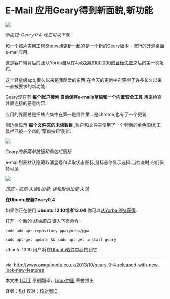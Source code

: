 E-Mail 应用Geary得到新面貌,新功能
================================================================================
![](http://www.omgubuntu.co.uk/wp-content/uploads/2013/10/Screen-Shot-2013-10-04-at-14.30.29.png)

*新面貌: Geary 0.4 现在可以下载*

和[一个照片实用工具Shotwell更新][1]一起的是一个新的Geary版本 - 流行的开源桌面e-mail应用.

这是客户端背后的团队Yorba自从在4月[众筹$100,000的目标失败][2]之后的第一次发布.

这个轻量级app,很久以来是我酷爱的东西,在今天的更新中它获得了许多长久以来一直被要求的新功能.

Geary现在有 **每个账户搜索 自动保存e-mails草稿和一个内置安全工具** 用来检查外展连接的恶意内容.

应用的界面总是把焦点集中在第一是信件第二是chrome,也有了一个更新.

侧边栏显示 **每个文件夹的未读数目** ,账户和文件夹使用了一个套新的单色图标;工具栏已被一个新的'菜单按钮'刷新.

![](http://www.omgubuntu.co.uk/wp-content/uploads/2013/10/Screen-Shot-2013-10-04-at-14.25.09.png)

*Geary的新菜单按钮和侧边栏图标*

e-mail列表默认隐藏取消星号和读取状态图标,鼠标悬停显示选择.当检查时,它们保持可见.

![](http://www.omgubuntu.co.uk/wp-content/uploads/2013/10/Screen-Shot-2013-10-04-at-14.24.23.png)

*顶部 - 底部:未读&加星; 读和取消加星;未读*

**在Ubuntu安装Geary0.4**

如果你正在使用 **Ubuntu 12.10或者13.04** 你可以[从Yorba PPa获得][3].

打开一个新的 *终端窗口* 键入下面命令:

    sudo add-apt-repository ppa:yorba/ppa
    
    sudo apt-get update && sudo apt-get install geary

Ubuntu 13.10 用户将在[Ubuntu软件中心][4]找到它.

--------------------------------------------------------------------------------

via: http://www.omgubuntu.co.uk/2013/10/geary-0-4-released-with-new-look-new-features

本文由 [LCTT][] 原创翻译，[Linux中国][] 荣誉推出

译者：[flsf][] 校对：[校对者ID][]

[LCTT]:https://github.com/LCTT/TranslateProject
[Linux中国]:http://linux.cn/portal.php
[flsf]:https://github.com/flsf
[校对者ID]:http://linux.cn/space/校对者ID

[1]:http://www.omgubuntu.co.uk/2013/10/shotwell-0-15-released-fixes-improvements
[2]:http://www.omgubuntu.co.uk/2013/04/geary-fundraiser-fails-at-half-way-mark
[3]:https://launchpad.net/~yorba/+archive/ppa
[4]:apt://geary

